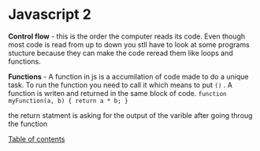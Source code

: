 # Javascript 2

**Control flow** - this is the order the computer reads its code. Even though most code is read from up to down you stll have to look at some programs stucture because they can make the code reread them like loops and functions.

**Functions** - A function in js is a accumilation of code made to do a unique task. To run the function you need to call it which means to put `()`
. A function is writen and returned in the same block of code.
`function myFunction(a, b) {
  return a * b;
 } `            

the return statment is asking for the output of the varible after going throug the function

[Table of contents](./README.md)